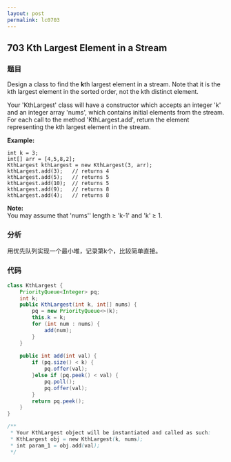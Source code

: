 ```yaml
---
layout: post
permalink: lc0703
---
```


## 703 Kth Largest Element in a Stream

### 题目

Design a class to find the **k**th largest element in a stream. Note that it is the kth largest element in the sorted order, not the kth distinct element.

Your 'KthLargest' class will have a constructor which accepts an integer 'k' and an integer array 'nums', which contains initial elements from the stream. For each call to the method 'KthLargest.add', return the element representing the kth largest element in the stream.

**Example:**

```text
int k = 3;
int[] arr = [4,5,8,2];
KthLargest kthLargest = new KthLargest(3, arr);
kthLargest.add(3);   // returns 4
kthLargest.add(5);   // returns 5
kthLargest.add(10);  // returns 5
kthLargest.add(9);   // returns 8
kthLargest.add(4);   // returns 8
```

**Note:**  
You may assume that 'nums'' length ≥ 'k-1' and 'k' ≥ 1.

### 分析

用优先队列实现一个最小堆，记录第k个，比较简单直接。

### 代码

```java
class KthLargest {
    PriorityQueue<Integer> pq;
    int k;
    public KthLargest(int k, int[] nums) {
        pq = new PriorityQueue<>(k);
        this.k = k;
        for (int num : nums) {
            add(num);
        }
    }
    
    public int add(int val) {
        if (pq.size() < k) {
            pq.offer(val);
        }else if (pq.peek() < val) {
            pq.poll();
            pq.offer(val);
        }
        return pq.peek();
    }
}

/**
 * Your KthLargest object will be instantiated and called as such:
 * KthLargest obj = new KthLargest(k, nums);
 * int param_1 = obj.add(val);
 */
```

